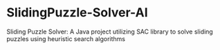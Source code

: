 # SlidingPuzzle-Solver-AI
Sliding Puzzle Solver: A Java project utilizing SAC library to solve sliding puzzles using heuristic search algorithms
